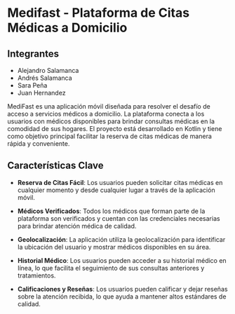 # Medifast - Plataforma de Citas Médicas a Domicilio

## Integrantes
- Alejandro Salamanca
- Andrés Salamanca
- Sara Peña
- Juan Hernandez

MediFast es una aplicación móvil diseñada para resolver el desafío de acceso a servicios médicos a domicilio. La plataforma conecta a los usuarios con médicos disponibles para brindar consultas médicas en la comodidad de sus hogares. El proyecto está desarrollado en Kotlin y tiene como objetivo principal facilitar la reserva de citas médicas de manera rápida y conveniente.

## Características Clave

- **Reserva de Citas Fácil**: Los usuarios pueden solicitar citas médicas en cualquier momento y desde cualquier lugar a través de la aplicación móvil.

- **Médicos Verificados**: Todos los médicos que forman parte de la plataforma son verificados y cuentan con las credenciales necesarias para brindar atención médica de calidad.

- **Geolocalización**: La aplicación utiliza la geolocalización para identificar la ubicación del usuario y mostrar médicos disponibles en su área.

- **Historial Médico**: Los usuarios pueden acceder a su historial médico en línea, lo que facilita el seguimiento de sus consultas anteriores y tratamientos.

- **Calificaciones y Reseñas**: Los usuarios pueden calificar y dejar reseñas sobre la atención recibida, lo que ayuda a mantener altos estándares de calidad.

